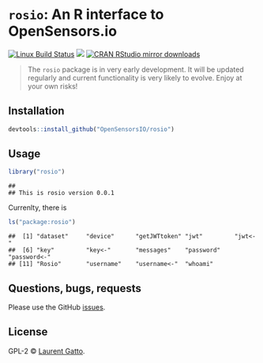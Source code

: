 <!-- README.md is generated from README.Rmd. Please edit that file -->

# `rosio`: An R interface to OpenSensors.io

[![Linux Build Status](https://travis-ci.org//rosio.svg?branch=master)](https://travis-ci.org/rosio)
[![](http://www.r-pkg.org/badges/version/rosio)](http://www.r-pkg.org/pkg/rosio)
[![CRAN RStudio mirror downloads](http://cranlogs.r-pkg.org/badges/rosio)](http://www.r-pkg.org/pkg/rosio)

> The `rosio` package is in very early development. It will be updated
> regularly and current functionality is very likely to evolve. Enjoy
> at your own risks!

## Installation

```r
devtools::install_github("OpenSensorsIO/rosio")
```

## Usage


```r
library("rosio")
```

```
## 
## This is rosio version 0.0.1
```

Currenlty, there is 


```r
ls("package:rosio")
```

```
##  [1] "dataset"     "device"      "getJWTtoken" "jwt"         "jwt<-"      
##  [6] "key"         "key<-"       "messages"    "password"    "password<-" 
## [11] "Rosio"       "username"    "username<-"  "whoami"
```

## Questions, bugs, requests

Please use the GitHub
[issues](https://github.com/OpenSensorsIO/rosio/issues).


## License

GPL-2 © [Laurent Gatto](https://github.com/lgatto).
